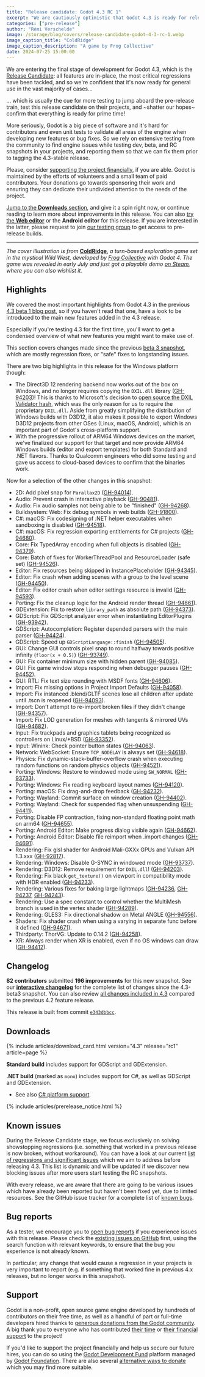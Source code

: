 ```yaml
---
title: "Release candidate: Godot 4.3 RC 1"
excerpt: "We are cautiously optimistic that Godot 4.3 is ready for release, please test it and let us know if we are right!"
categories: ["pre-release"]
author: "Rémi Verschelde"
image: /storage/blog/covers/release-candidate-godot-4-3-rc-1.webp
image_caption_title: "ColdRidge"
image_caption_description: "A game by Frog Collective"
date: 2024-07-25 15:00:00
---
```


We are entering the final stage of development for Godot 4.3, which is the [Release Candidate](https://en.wikipedia.org/wiki/Software_release_life_cycle#Release_candidate): all features are in-place, the most critical regressions have been tackled, and so we're confident that it's now ready for general use in the vast majority of cases...

... which is usually the cue for more testing to jump aboard the pre-release train, test this release candidate on their projects, and ~shatter our hopes~ confirm that everything is ready for prime time!

More seriously, Godot is a big piece of software and it's hard for contributors and even unit tests to validate all areas of the engine when developing new features or bug fixes. So we rely on extensive testing from the community to find engine issues while testing dev, beta, and RC snapshots in your projects, and reporting them so that we can fix them prior to tagging the 4.3-stable release.

Please, consider [supporting the project financially](https://fund.godotengine.org), if you are able. Godot is maintained by the efforts of volunteers and a small team of paid contributors. Your donations go towards sponsoring their work and ensuring they can dedicate their undivided attention to the needs of the project.

[Jump to the **Downloads** section](#downloads), and give it a spin right now, or continue reading to learn more about improvements in this release. You can also [try the **Web editor**](https://editor.godotengine.org/releases/4.3.rc1/) or the **Android editor** for this release. If you are interested in the latter, please request to join [our testing group](https://groups.google.com/g/godot-testers) to get access to pre-release builds.

---

*The cover illustration is from* [**ColdRidge**](https://store.steampowered.com/app/3052500/ColdRidge/), *a turn-based exploration game set in the mystical Wild West, developed by [Frog Collective](http://frog-collective.com/) with Godot 4. The game was revealed in early July and just got a playable demo [on Steam](https://store.steampowered.com/app/3052500/ColdRidge/), where you can also wishlist it.*

## Highlights

We covered the most important highlights from Godot 4.3 in the previous [4.3 beta 1 blog post](/article/dev-snapshot-godot-4-3-beta-1/), so if you haven't read that one, have a look to be introduced to the main new features added in the 4.3 release.

Especially if you're testing 4.3 for the first time, you'll want to get a condensed overview of what new features you might want to make use of.

This section covers changes made since the previous [beta 3 snapshot](/article/dev-snapshot-godot-4-3-beta-3/), which are mostly regression fixes, or "safe" fixes to longstanding issues.

There are two big highlights in this release for the Windows platform though:

- The Direct3D 12 rendering backend now works out of the box on Windows, and no longer requires copying the `DXIL.dll` library ([GH-94203](https://github.com/godotengine/godot/pull/94203))! This is thanks to Microsoft's decision to [open source the DXIL Validator hash](https://devblogs.microsoft.com/directx/open-sourcing-dxil-validator-hash/), which was the only reason for us to require the proprietary `DXIL.dll`. Aside from greatly simplifying the distribution of Windows builds with D3D12, it also makes it possible to export Windows D3D12 projects from other OSes (Linux, macOS, Android), which is an important part of Godot's cross-platform support.
- With the progressive rollout of ARM64 Windows devices on the market, we've finalized our support for that target and now provide ARM64 Windows builds (editor and export templates) for both Standard and .NET flavors. Thanks to Qualcomm engineers who did some testing and gave us access to cloud-based devices to confirm that the binaries work.

Now for a selection of the other changes in this snapshot:

- 2D: Add pixel snap for `Parallax2D` ([GH-94014](https://github.com/godotengine/godot/pull/94014)).
- Audio: Prevent crash in interactive playback ([GH-90481](https://github.com/godotengine/godot/pull/90481)).
- Audio: Fix audio samples not being able to be "finished" ([GH-94268](https://github.com/godotengine/godot/pull/94268)).
- Buildsystem: Web: Fix debug symbols in web builds ([GH-91800](https://github.com/godotengine/godot/pull/91800)).
- C#: macOS: Fix codesigning of .NET helper executables when sandboxing is disabled ([GH-94518](https://github.com/godotengine/godot/pull/94518)).
- C#: macOS: Fix regression exporting entitlements for C# projects ([GH-94680](https://github.com/godotengine/godot/pull/94680)).
- Core: Fix TypedArray encoding when full objects is disabled ([GH-94379](https://github.com/godotengine/godot/pull/94379)).
- Core: Batch of fixes for WorkerThreadPool and ResourceLoader (safe set) ([GH-94526](https://github.com/godotengine/godot/pull/94526)).
- Editor: Fix resources being skipped in InstancePlaceholder ([GH-94345](https://github.com/godotengine/godot/pull/94345)).
- Editor: Fix crash when adding scenes with a group to the level scene ([GH-94450](https://github.com/godotengine/godot/pull/94450)).
- Editor: Fix editor crash when editor settings resource is invalid ([GH-94593](https://github.com/godotengine/godot/pull/94593)).
- Porting: Fix the cleanup logic for the Android render thread ([GH-94661](https://github.com/godotengine/godot/pull/94661)).
- GDExtension: Fix to restore `library_path` as absolute path ([GH-94373](https://github.com/godotengine/godot/pull/94373)).
- GDScript: Fix GDScript analyzer error when instantiating EditorPlugins ([GH-93942](https://github.com/godotengine/godot/pull/93942)).
- GDScript: Autocompletion: Register depended parsers with the main parser ([GH-94424](https://github.com/godotengine/godot/pull/94424)).
- GDScript: Speed up `GDScriptLanguage::finish` ([GH-94505](https://github.com/godotengine/godot/pull/94505)).
- GUI: Change GUI controls pixel snap to round halfway towards positive infinity (`floor(x + 0.5)`) ([GH-93749](https://github.com/godotengine/godot/pull/93749)).
- GUI: Fix container minimum size with hidden parent ([GH-94085](https://github.com/godotengine/godot/pull/94085)).
- GUI: Fix game window stops responding when debugger pauses ([GH-94452](https://github.com/godotengine/godot/pull/94452)).
- GUI: RTL: Fix text size rounding with MSDF fonts ([GH-94606](https://github.com/godotengine/godot/pull/94606)).
- Import: Fix missing options in Project Import Defaults ([GH-94058](https://github.com/godotengine/godot/pull/94058)).
- Import: Fix instanced .blend/GLTF scenes lose all children after update until .tscn is reopened ([GH-94093](https://github.com/godotengine/godot/pull/94093)).
- Import: Don't attempt to re-import broken files if they didn't change ([GH-94357](https://github.com/godotengine/godot/pull/94357)).
- Import: Fix LOD generation for meshes with tangents & mirrored UVs ([GH-94682](https://github.com/godotengine/godot/pull/94682)).
- Input: Fix trackpads and graphics tablets being recognized as controllers on Linux/*BSD ([GH-93352](https://github.com/godotengine/godot/pull/93352)).
- Input: Winink: Check pointer button states ([GH-94063](https://github.com/godotengine/godot/pull/94063)).
- Network: WebSocket: Ensure `TCP_NODELAY` is always set ([GH-94618](https://github.com/godotengine/godot/pull/94618)).
- Physics: Fix dynamic-stack-buffer-overflow crash when executing random functions on random physics objects ([GH-94521](https://github.com/godotengine/godot/pull/94521)).
- Porting: Windows: Restore to windowed mode using `SW_NORMAL` ([GH-93733](https://github.com/godotengine/godot/pull/93733)).
- Porting: Windows: Fix reading keyboard layout names ([GH-94120](https://github.com/godotengine/godot/pull/94120)).
- Porting: macOS: Fix drag-and-drop feedback ([GH-94232](https://github.com/godotengine/godot/pull/94232)).
- Porting: Wayland: Commit surface on window creation ([GH-94402](https://github.com/godotengine/godot/pull/94402)).
- Porting: Wayland: Check for suspended flag when unsuspending ([GH-94411](https://github.com/godotengine/godot/pull/94411)).
- Porting: Disable FP contraction, fixing non-standard floating point math on arm64 ([GH-94655](https://github.com/godotengine/godot/pull/94655)).
- Porting: Android Editor: Make progress dialog visible again ([GH-94662](https://github.com/godotengine/godot/pull/94662)).
- Porting: Android Editor: Disable file reimport when .import changes ([GH-94691](https://github.com/godotengine/godot/pull/94691)).
- Rendering: Fix glsl shader for Android Mali-GXXx GPUs and Vulkan API 1.3.xxx ([GH-92817](https://github.com/godotengine/godot/pull/92817)).
- Rendering: Windows: Disable G-SYNC in windowed mode ([GH-93737](https://github.com/godotengine/godot/pull/93737)).
- Rendering: D3D12: Remove requirement for `DXIL.dll`! ([GH-94203](https://github.com/godotengine/godot/pull/94203)).
- Rendering: Fix black `get_texture()` on viewport in compatibility mode with HDR enabled ([GH-94233](https://github.com/godotengine/godot/pull/94233)).
- Rendering: Various fixes for baking large lightmaps ([GH-94236](https://github.com/godotengine/godot/pull/94236), [GH-94237](https://github.com/godotengine/godot/pull/94237), [GH-94243](https://github.com/godotengine/godot/pull/94243)).
- Rendering: Use a spec constant to control whether the MultiMesh branch is used in the vertex shader ([GH-94289](https://github.com/godotengine/godot/pull/94289)).
- Rendering: GLES3: Fix directional shadow on Metal ANGLE ([GH-94556](https://github.com/godotengine/godot/pull/94556)).
- Shaders: Fix shader crash when using a varying in separate func before it defined ([GH-94671](https://github.com/godotengine/godot/pull/94671)).
- Thirdparty: ThorVG: Update to 0.14.2 ([GH-94258](https://github.com/godotengine/godot/pull/94258)).
- XR: Always render when XR is enabled, even if no OS windows can draw ([GH-94412](https://github.com/godotengine/godot/pull/94412)).

## Changelog

**82 contributors** submitted **196 improvements** for this new snapshot. See our [**interactive changelog**](https://godotengine.github.io/godot-interactive-changelog/#4.3-rc1) for the complete list of changes since the 4.3-beta3 snapshot. You can also review [all changes included in 4.3](https://godotengine.github.io/godot-interactive-changelog/#4.3) compared to the previous 4.2 feature release.

This release is built from commit [`e343dbbcc`](https://github.com/godotengine/godot/commit/e343dbbcc1030f04dc5833f1c19d267a17332ca9).

## Downloads

{% include articles/download_card.html version="4.3" release="rc1" article=page %}

**Standard build** includes support for GDScript and GDExtension.

**.NET build** (marked as `mono`) includes support for C#, as well as GDScript and GDExtension.
- See also [C# platform support](https://docs.godotengine.org/en/latest/tutorials/scripting/c_sharp/index.html#c-platform-support).

{% include articles/prerelease_notice.html %}

## Known issues

During the Release Candidate stage, we focus exclusively on solving showstopping regressions (i.e. something that worked in a previous release is now broken, without workaround). You can have a look at our current [list of regressions and significant issues](https://github.com/orgs/godotengine/projects/61) which we aim to address before releasing 4.3. This list is dynamic and will be updated if we discover new blocking issues after more users start testing the RC snapshots.

With every release, we are aware that there are going to be various issues which have already been reported but haven't been fixed yet, due to limited resources. See the GitHub issue tracker for a complete list of [known bugs](https://github.com/godotengine/godot/issues?q=is%3Aissue+is%3Aopen+label%3Abug+).

## Bug reports

As a tester, we encourage you to [open bug reports](https://github.com/godotengine/godot/issues) if you experience issues with this release. Please check the [existing issues on GitHub](https://github.com/godotengine/godot/issues) first, using the search function with relevant keywords, to ensure that the bug you experience is not already known.

In particular, any change that would cause a regression in your projects is very important to report (e.g. if something that worked fine in previous 4.x releases, but no longer works in this snapshot).

## Support

Godot is a non-profit, open source game engine developed by hundreds of contributors on their free time, as well as a handful of part or full-time developers hired thanks to [generous donations from the Godot community](https://fund.godotengine.org/). A big thank you to everyone who has contributed [their time](https://github.com/godotengine/godot/blob/master/AUTHORS.md) or [their financial support](https://github.com/godotengine/godot/blob/master/DONORS.md) to the project!

If you'd like to support the project financially and help us secure our future hires, you can do so using the [Godot Development Fund](https://fund.godotengine.org/) platform managed by [Godot Foundation](https://godot.foundation/). There are also several [alternative ways to donate](/donate) which you may find more suitable.

